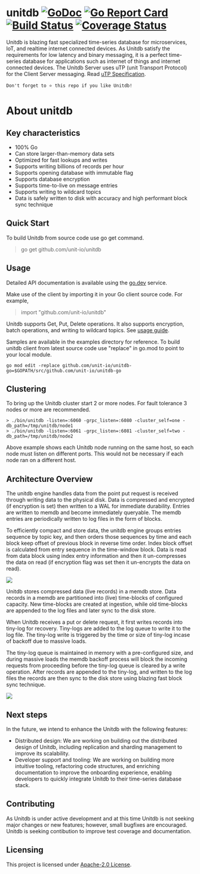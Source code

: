 # unitdb [![GoDoc](https://godoc.org/github.com/unit-io/unitdb?status.svg)](https://pkg.go.dev/github.com/unit-io/unitdb) [![Go Report Card](https://goreportcard.com/badge/github.com/unit-io/unitdb)](https://goreportcard.com/report/github.com/unit-io/unitdb) [![Build Status](https://travis-ci.org/unit-io/unitdb.svg?branch=master)](https://travis-ci.org/unit-io/unitdb) [![Coverage Status](https://coveralls.io/repos/github/unit-io/unitdb/badge.svg?branch=master)](https://coveralls.io/github/unit-io/unitdb?branch=master)

Unitdb is blazing fast specialized time-series database for microservices, IoT, and realtime internet connected devices. As Unitdb satisfy the requirements for low latency and binary messaging, it is a perfect time-series database for applications such as internet of things and internet connected devices. The Unitdb Server uses uTP (unit Transport Protocol) for the Client Server messaging. Read [uTP Specification](https://github.com/unit-io/unitdb/tree/master/docs/utp.md).

```
Don't forget to ⭐ this repo if you like Unitdb!
```

# About unitdb 

## Key characteristics
- 100% Go
- Can store larger-than-memory data sets
- Optimized for fast lookups and writes
- Supports writing billions of records per hour
- Supports opening database with immutable flag
- Supports database encryption
- Supports time-to-live on message entries
- Supports writing to wildcard topics
- Data is safely written to disk with accuracy and high performant block sync technique

## Quick Start
To build Unitdb from source code use go get command.

> go get github.com/unit-io/unitdb

## Usage
Detailed API documentation is available using the [go.dev](https://pkg.go.dev/github.com/unit-io/unitdb) service.

Make use of the client by importing it in your Go client source code. For example,

> import "github.com/unit-io/unitdb"

Unitdb supports Get, Put, Delete operations. It also supports encryption, batch operations, and writing to wildcard topics. See [usage guide](https://github.com/unit-io/unitdb/tree/master/docs/usage.md). 

Samples are available in the examples directory for reference. To build unitdb client from latest source code use "replace" in go.mod to point to your local module.

```golang
go mod edit -replace github.com/unit-io/unitdb-go=$GOPATH/src/github.com/unit-io/unitdb-go
```

## Clustering
To bring up the Unitdb cluster start 2 or more nodes. For fault tolerance 3 nodes or more are recommended.

```
> ./bin/unitdb -listen=:6060 -grpc_listen=:6080 -cluster_self=one -db_path=/tmp/unitdb/node1
> ./bin/unitdb -listen=:6061 -grpc_listen=:6081 -cluster_self=two -db_path=/tmp/unitdb/node2
```

Above example shows each Unitdb node running on the same host, so each node must listen on different ports. This would not be necessary if each node ran on a different host.

## Architecture Overview
The unitdb engine handles data from the point put request is received through writing data to the physical disk. Data is compressed and encrypted (if encryption is set) then written to a WAL for immediate durability. Entries are written to memdb and become immediately queryable. The memdb entries are periodically written to log files in the form of blocks.

To efficiently compact and store data, the unitdb engine groups entries sequence by topic key, and then orders those sequences by time and each block keep offset of previous block in reverse time order. Index block offset is calculated from entry sequence in the time-window block. Data is read from data block using index entry information and then it un-compresses the data on read (if encryption flag was set then it un-encrypts the data on read).

<p align="left">
  <img src="docs/img/architecture-overview.png" />
</p>

Unitdb stores compressed data (live records) in a memdb store. Data records in a memdb are partitioned into (live) time-blocks of configured capacity. New time-blocks are created at ingestion, while old time-blocks are appended to the log files and later sync to the disk store.

When Unitdb receives a put or delete request, it first writes records into tiny-log for recovery. Tiny-logs are added to the log queue to write it to the log file. The tiny-log write is triggered by the time or size of tiny-log incase of backoff due to massive loads. 

The tiny-log queue is maintained in memory with a pre-configured size, and during massive loads the memdb backoff process will block the incoming requests from proceeding before the tiny-log queue is cleared by a write operation. After records are appended to the tiny-log, and written to the log files the records are then sync to the disk store using blazing fast block sync technique.

<p align="left">
  <img src="docs/img/memdb-upsert.png" />
</p>

## Next steps
In the future, we intend to enhance the Unitdb with the following features:

- Distributed design: We are working on building out the distributed design of Unitdb, including replication and sharding management to improve its scalability.
- Developer support and tooling: We are working on building more intuitive tooling, refactoring code structures, and enriching documentation to improve the onboarding experience, enabling developers to quickly integrate Unitdb to their time-series database stack.

## Contributing
As Unitdb is under active development and at this time Unitdb is not seeking major changes or new features; however, small bugfixes are encouraged. Unitdb is seeking contibution to improve test coverage and documentation.

## Licensing
This project is licensed under [Apache-2.0 License](https://github.com/unit-io/unitdb/blob/master/LICENSE).
